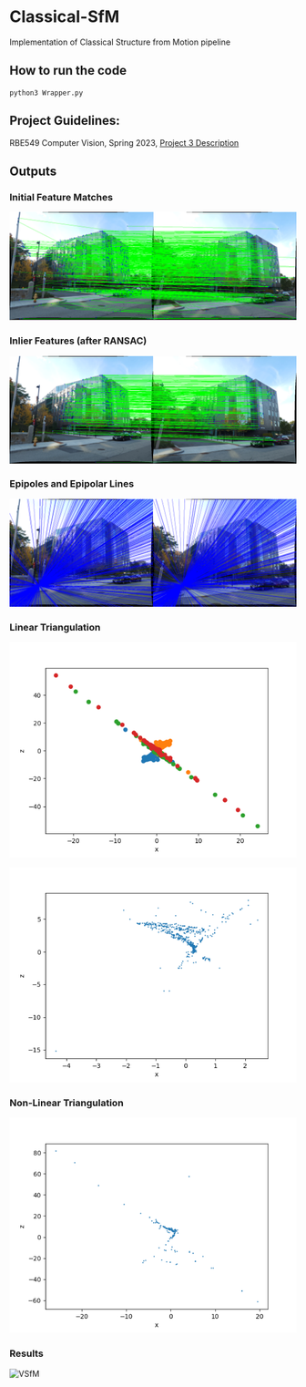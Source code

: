 # Classical-SfM
Implementation of Classical Structure from Motion pipeline


## How to run the code
```
python3 Wrapper.py
```

## Project Guidelines:
RBE549 Computer Vision, Spring 2023, [Project 3 Description](https://rbe549.github.io/spring2023/proj/p2/)

## Outputs

### Initial Feature Matches
![feature_matches](Outputs/feature_matches.png)

### Inlier Features (after RANSAC)
![feature_matches](Outputs/inlier_features_ransac.png)

### Epipoles and Epipolar Lines
![epipolar](Outputs/epipolar_1-2_new.png)

### Linear Triangulation
![Triangulation_1](Outputs/linear_triangulation_1.png)

![Triangulation](Outputs/linear_triangulation.png)

### Non-Linear Triangulation
![Non-Linear-Triangulation](Outputs/non-linear_triangulation.png)

### Results
![VSfM](https://user-images.githubusercontent.com/63463655/236314227-9ccb62e4-fa8e-4f85-ae54-ef4660ceb949.png)
